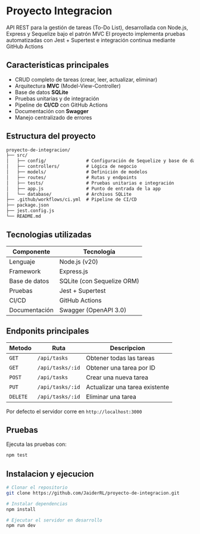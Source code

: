 # Proyecto Integracion

API REST para la gestión de tareas (To-Do List), desarrollada con Node.js, Express y Sequelize bajo el patrón MVC
El proyecto implementa pruebas automatizadas con Jest + Supertest e integración continua mediante GitHub Actions

## Caracteristicas principales
- CRUD completo de tareas (crear, leer, actualizar, eliminar)
- Arquitectura **MVC** (Model-View-Controller)
- Base de datos **SQLite**
- Pruebas unitarias y de integración
- Pipeline de **CI/CD** con GitHub Actions
- Documentación con **Swagger**
- Manejo centralizado de errores

## Estructura del proyecto

```markdown
proyecto-de-integracion/
├── src/
│   ├── config/               # Configuración de Sequelize y base de datos
│   ├── controllers/          # Lógica de negocio
│   ├── models/               # Definición de modelos
│   ├── routes/               # Rutas y endpoints
│   ├── tests/                # Pruebas unitarias e integración
│   ├── app.js                # Punto de entrada de la app
│   └── database/             # Archivos SQLite
├── .github/workflows/ci.yml  # Pipeline de CI/CD
├── package.json
├── jest.config.js
└── README.md
````

## Tecnologias utilizadas
| Componente    | Tecnología                 |
|---------------|----------------------------|
| Lenguaje      | Node.js (v20)              |
| Framework     | Express.js                 |
| Base de datos | SQLite (con Sequelize ORM) |
| Pruebas       | Jest + Supertest           |
| CI/CD         | GitHub Actions             |
| Documentación | Swagger (OpenAPI 3.0)      |

## Endponits principales

| Metodo   | Ruta             | Descripcion                    |
| -------- | ---------------- | ------------------------------ |
| `GET`    | `/api/tasks`     | Obtener todas las tareas       |
| `GET`    | `/api/tasks/:id` | Obtener una tarea por ID       |
| `POST`   | `/api/tasks`     | Crear una nueva tarea          |
| `PUT`    | `/api/tasks/:id` | Actualizar una tarea existente |
| `DELETE` | `/api/tasks/:id` | Eliminar una tarea             |

Por defecto el servidor corre en `http://localhost:3000`


## Pruebas

Ejecuta las pruebas con:

```bash
npm test
```

## Instalacion y ejecucion

```bash
# Clonar el repositorio
git clone https://github.com/JaiderRL/proyecto-de-integracion.git

# Instalar dependencias
npm install

# Ejecutar el servidor en desarrollo
npm run dev

```


